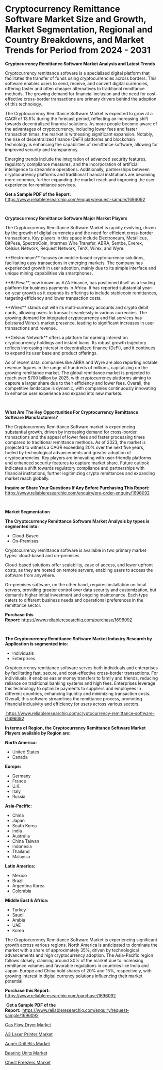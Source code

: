 <p><h1>Cryptocurrency Remittance Software Market Size and Growth, Market Segmentation, Regional and Country Breakdowns, and Market Trends for Period from 2024 -  2031</h1></p><p><strong>Cryptocurrency Remittance Software Market Analysis and Latest Trends</strong></p>
<p><p>Cryptocurrency remittance software is a specialized digital platform that facilitates the transfer of funds using cryptocurrencies across borders. This software enables users to send, receive, and convert digital currencies, offering faster and often cheaper alternatives to traditional remittance methods. The growing demand for financial inclusion and the need for cost-effective cross-border transactions are primary drivers behind the adoption of this technology.</p><p>The Cryptocurrency Remittance Software Market is expected to grow at a CAGR of 13.5% during the forecast period, reflecting an increasing shift towards decentralized financial solutions. As more people become aware of the advantages of cryptocurrency, including lower fees and faster transaction times, the market is witnessing significant expansion. Notably, the rise of decentralized finance (DeFi) platforms and blockchain technology is enhancing the capabilities of remittance software, allowing for improved security and transparency.</p><p>Emerging trends include the integration of advanced security features, regulatory compliance measures, and the incorporation of artificial intelligence to streamline operations. Additionally, partnerships between cryptocurrency platforms and traditional financial institutions are becoming more common, further expanding the market reach and improving the user experience for remittance services.</p></p>
<p><strong>Get a Sample PDF of the Report:&nbsp;</strong> <a href="https://www.reliableresearchiq.com/enquiry/request-sample/1696092?utm_campaign=1124&utm_medium=2&utm_source=Github&utm_content=ia&utm_term=19102024&utm_id=cryptocurrency-remittance-software">https://www.reliableresearchiq.com/enquiry/request-sample/1696092</a></p>
<p>&nbsp;</p>
<p><strong>Cryptocurrency Remittance Software Major Market Players</strong></p>
<p><p>The Cryptocurrency Remittance Software Market is rapidly evolving, driven by the growth of digital currencies and the need for efficient cross-border transactions. Key players in this space include Electroneum, Metallicus, BitPesa, SpectroCoin, Intermex Wire Transfer, ABRA, Sentbe, Everex, Celsius Network, Request Network, TenX, Wirex, and Wyre.</p><p>**Electroneum** focuses on mobile-based cryptocurrency solutions, facilitating easy transactions in emerging markets. The company has experienced growth in user adoption, mainly due to its simple interface and unique mining capabilities via smartphones.</p><p>**BitPesa**, now known as AZA Finance, has positioned itself as a leading platform for business payments in Africa. It has reported substantial year-on-year growth as it expands its offerings to include stablecoin remittances, targeting efficiency and lower transaction costs.</p><p>**Wirex** stands out with its multi-currency accounts and crypto debit cards, allowing users to transact seamlessly in various currencies. The growing demand for integrated cryptocurrency and fiat services has bolstered Wirex’s market presence, leading to significant increases in user transactions and revenue.</p><p>**Celsius Network** offers a platform for earning interest on cryptocurrency holdings and instant loans. Its robust growth trajectory reflects increasing interest in decentralized finance (DeFi), and it continues to expand its user base and product offerings.</p><p>As of recent data, companies like ABRA and Wyre are also reporting notable revenue figures in the range of hundreds of millions, capitalizing on the growing remittance market. The global remittance market is projected to reach over $700 billion by 2025, with cryptocurrency platforms aiming to capture a larger share due to their efficiency and lower fees. Overall, the competitive landscape is dynamic, with companies continuously innovating to enhance user experience and expand into new markets.</p></p>
<p>&nbsp;</p>
<p><strong>What Are The Key Opportunities For Cryptocurrency Remittance Software Manufacturers?</strong></p>
<p><p>The Cryptocurrency Remittance Software market is experiencing substantial growth, driven by increasing demand for cross-border transactions and the appeal of lower fees and faster processing times compared to traditional remittance methods. As of 2023, the market is projected to witness a CAGR exceeding 20% over the next five years, fueled by technological advancements and greater adoption of cryptocurrencies. Key players are innovating with user-friendly platforms and enhanced security features to capture market share. Future outlook indicates a shift towards regulatory compliance and partnerships with financial institutions, further legitimizing crypto remittances and expanding market reach globally.</p></p>
<p><strong>Inquire or Share Your Questions If Any Before Purchasing This Report:</strong> <a href="https://www.reliableresearchiq.com/enquiry/pre-order-enquiry/1696092?utm_campaign=1124&utm_medium=2&utm_source=Github&utm_content=ia&utm_term=19102024&utm_id=cryptocurrency-remittance-software">https://www.reliableresearchiq.com/enquiry/pre-order-enquiry/1696092</a></p>
<p>&nbsp;</p>
<p><strong>Market Segmentation</strong></p>
<p><strong>The Cryptocurrency Remittance Software Market Analysis by types is segmented into:</strong></p>
<p><ul><li>Cloud-Based</li><li>On-Premises</li></ul></p>
<p><p>Cryptocurrency remittance software is available in two primary market types: cloud-based and on-premises. </p><p>Cloud-based solutions offer scalability, ease of access, and lower upfront costs, as they are hosted on remote servers, enabling users to access the software from anywhere. </p><p>On-premises software, on the other hand, requires installation on local servers, providing greater control over data security and customization, but demands higher initial investment and ongoing maintenance. Each type caters to different business needs and operational preferences in the remittance sector.</p></p>
<p><strong>Purchase this Report:&nbsp;</strong><a href="https://www.reliableresearchiq.com/purchase/1696092?utm_campaign=1124&utm_medium=2&utm_source=Github&utm_content=ia&utm_term=19102024&utm_id=cryptocurrency-remittance-software">https://www.reliableresearchiq.com/purchase/1696092</a></p>
<p>&nbsp;</p>
<p><strong>The Cryptocurrency Remittance Software Market Industry Research by Application is segmented into:</strong></p>
<p><ul><li>Individuals</li><li>Enterprises</li></ul></p>
<p><p>Cryptocurrency remittance software serves both individuals and enterprises by facilitating fast, secure, and cost-effective cross-border transactions. For individuals, it enables easier money transfers to family and friends, reducing reliance on traditional banking systems and high fees. Enterprises leverage this technology to optimize payments to suppliers and employees in different countries, enhancing liquidity and minimizing transaction costs. Overall, this software streamlines the remittance process, promoting financial inclusivity and efficiency for users across various sectors.</p></p>
<p><a href="https://www.reliableresearchiq.com/cryptocurrency-remittance-software-r1696092?utm_campaign=1124&utm_medium=2&utm_source=Github&utm_content=ia&utm_term=19102024&utm_id=cryptocurrency-remittance-software">&nbsp;https://www.reliableresearchiq.com/cryptocurrency-remittance-software-r1696092</a></p>
<p><strong>In terms of Region, the Cryptocurrency Remittance Software Market Players available by Region are:</strong></p>
<p>
    <p> <strong> North America: </strong>
        <ul>
            <li>United States</li>
            <li>Canada</li>
        </ul>
        </p> 
    <p> <strong> Europe: </strong>
        <ul>
            <li>Germany</li>
            <li>France</li>
            <li>U.K.</li>
            <li>Italy</li>
            <li>Russia</li>
        </ul>
        </p> 
    <p> <strong> Asia-Pacific: </strong>
        <ul>
            <li>China</li>
            <li>Japan</li>
            <li>South Korea</li>
            <li>India</li>
            <li>Australia</li>
            <li>China Taiwan</li>
            <li>Indonesia</li>
            <li>Thailand</li>
            <li>Malaysia</li>
        </ul>
        </p> 
    <p> <strong> Latin America: </strong>
        <ul>
            <li>Mexico</li>
            <li>Brazil</li>
            <li>Argentina Korea</li>
            <li>Colombia</li>
        </ul>
        </p> 
    <p> <strong> Middle East & Africa: </strong>
        <ul>
            <li>Turkey</li>
            <li>Saudi</li>
            <li>Arabia</li>
            <li>UAE</li>
            <li>Korea</li>
        </ul>
    </p>
    </p>
<p><p>The Cryptocurrency Remittance Software Market is experiencing significant growth across various regions. North America is anticipated to dominate the market with a share of approximately 35%, driven by technological advancements and high cryptocurrency adoption. The Asia-Pacific region follows closely, claiming around 30% of the market due to increasing remittance volumes and favorable regulations in countries like India and Japan. Europe and China hold shares of 20% and 15%, respectively, with growing interest in digital currency solutions influencing their market potential.</p></p>
<p><strong>Purchase this Report: </strong><a href="https://www.reliableresearchiq.com/purchase/1696092?utm_campaign=1124&utm_medium=2&utm_source=Github&utm_content=ia&utm_term=19102024&utm_id=cryptocurrency-remittance-software">https://www.reliableresearchiq.com/purchase/1696092</a></p>
<p>&nbsp;<strong>Get a Sample PDF of the Report:&nbsp;&nbsp;</strong><a href="https://www.reliableresearchiq.com/enquiry/request-sample/1696092?utm_campaign=1124&utm_medium=2&utm_source=Github&utm_content=ia&utm_term=19102024&utm_id=cryptocurrency-remittance-software">https://www.reliableresearchiq.com/enquiry/request-sample/1696092</a></p>
<p><strong></strong></p>
<p><p><a href="https://github.com/tomasa8xtkvotaw/Market-Research-Report-List-1/blob/main/gas-flow-dryer-market.md?utm_campaign=1124&utm_medium=2&utm_source=Github&utm_content=ia&utm_term=19102024&utm_id=cryptocurrency-remittance-software">Gas Flow Dryer Market</a></p><p><a href="https://issuu.com/reportprime-2/docs/a3-laser-printer-market-size-2030.p_c795f42721bab7?utm_campaign=1124&utm_medium=2&utm_source=Github&utm_content=ia&utm_term=19102024&utm_id=cryptocurrency-remittance-software">A3 Laser Printer Market</a></p><p><a href="https://www.linkedin.com/pulse/regional-adaptations-global-auger-drill-bits-market-trends-7a5de?utm_campaign=1124&utm_medium=2&utm_source=Github&utm_content=ia&utm_term=19102024&utm_id=cryptocurrency-remittance-software">Auger Drill Bits Market</a></p><p><a href="https://issuu.com/reportprime-2/docs/bearing-units-market-size-2030.pptx_305e9f5e69dbdd?utm_campaign=1124&utm_medium=2&utm_source=Github&utm_content=ia&utm_term=19102024&utm_id=cryptocurrency-remittance-software">Bearing Units Market</a></p><p><a href="https://github.com/bramarquesw0f/Market-Research-Report-List-1/blob/main/chest-freezers-market.md?utm_campaign=1124&utm_medium=2&utm_source=Github&utm_content=ia&utm_term=19102024&utm_id=cryptocurrency-remittance-software">Chest Freezers Market</a></p></p>